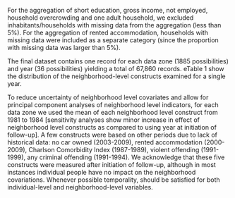For the aggregation of short education, gross income, not employed, household overcrowding and one adult household, we excluded inhabitants/households with missing data from the aggregation (less than 5%). For the aggregation of rented accommodation, households with missing data were included as a separate category (since the proportion with missing data was larger than 5%).

The final dataset contains one record for each data zone (1885 possibilities) and year (36 possibilities) yielding a total of 67,860 records. eTable 1 show the distribution of the neighborhood-level constructs examined for a single year.

To reduce uncertainty of neighborhood level covariates and allow for principal component analyses of neighborhood level indicators, for each data zone we used the mean of each neighborhood level construct from 1981 to 1984 [sensitivity analyses show minor increase in effect of neighborhood level constructs as compared to using year at initiation of follow-up]. A few constructs were based on other periods due to lack of historical data: no car owned (2003-2009), rented accommodation (2000-2009), Charlson Comorbidity Index (1987-1989), violent offending (1991-1999), any criminal offending (1991-1994). We acknowledge that these five constructs were measured after initiation of follow-up, although in most instances individual people have no impact on the neighborhood covariations. Whenever possible temporality, should be satisfied for both individual-level and neighborhood-level variables.
